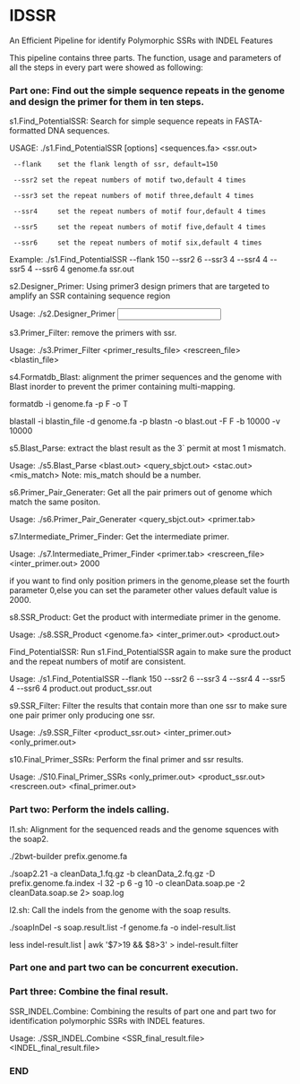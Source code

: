 # IDSSR
An Efficient Pipeline for identify Polymorphic SSRs with INDEL Features

This pipeline contains three parts. The function, usage and parameters of all the steps in every part were showed as following: 


### Part one: Find out the simple sequence repeats in the genome and design the primer for them in ten steps. ###




s1.Find_PotentialSSR: Search for simple sequence repeats in FASTA-formatted DNA sequences.

USAGE: ./s1.Find_PotentialSSR [options] <sequences.fa> <ssr.out>

     --flank    set the flank length of ssr, default=150
     
     --ssr2	set the repeat numbers of motif two,default 4 times
     
     --ssr3	set the repeat numbers of motif three,default 4 times
     
     --ssr4     set the repeat numbers of motif four,default 4 times
     
     --ssr5     set the repeat numbers of motif five,default 4 times
     
     --ssr6     set the repeat numbers of motif six,default 4 times
     
Example:   ./s1.Find_PotentialSSR --flank 150 --ssr2 6 --ssr3 4 --ssr4 4 --ssr5 4 --ssr6 4  genome.fa ssr.out



s2.Designer_Primer: Using primer3 design primers that are targeted to amplify an SSR containing sequence region

Usage:  ./s2.Designer_Primer <input ssr.out> <out put raw_primer_file> <out put primer_results_file> 



s3.Primer_Filter: remove the primers with ssr.

Usage:  ./s3.Primer_Filter <primer_results_file> <rescreen_file> <blastin_file>



s4.Formatdb_Blast: alignment the primer sequences and the genome with Blast inorder to prevent the primer containing multi-mapping.

formatdb -i genome.fa -p F -o T

blastall -i blastin_file  -d genome.fa -p blastn -o blast.out -F F -b 10000 -v 10000

s5.Blast_Parse: extract the blast result as the 3` permit at most 1 mismatch.

Usage:  ./s5.Blast_Parse <blast.out> <query_sbjct.out> <stac.out> <mis_match>  Note: mis_match should be a number. 



s6.Primer_Pair_Generater: Get all the pair primers out of genome which match the same positon.

Usage:  ./s6.Primer_Pair_Generater <query_sbjct.out> <primer.tab>



s7.Intermediate_Primer_Finder: Get the intermediate primer.

Usage: ./s7.Intermediate_Primer_Finder <primer.tab> <rescreen_file> <inter_primer.out> 2000

if you want to find only position primers in the genome,please set the fourth parameter 0,else you can set the parameter other values default value is 2000.


s8.SSR_Product: Get the product with intermediate primer in the genome.

Usage: ./s8.SSR_Product <genome.fa> <inter_primer.out> <product.out>


Find_PotentialSSR: Run s1.Find_PotentialSSR again to make sure the product and the repeat numbers of motif are consistent.

Usage: ./s1.Find_PotentialSSR --flank 150 --ssr2 6 --ssr3 4 --ssr4 4 --ssr5 4 --ssr6 4 product.out  product_ssr.out


s9.SSR_Filter: Filter the results that contain more than one ssr to make sure one pair primer only producing one ssr.

Usage: ./s9.SSR_Filter  <product_ssr.out> <inter_primer.out> <only_primer.out>


s10.Final_Primer_SSRs: Perform the final primer and ssr results.

Usage: ./S10.Final_Primer_SSRs <only_primer.out> <product_ssr.out>  <rescreen.out> <final_primer.out>




### Part two: Perform the indels calling. ###

I1.sh: Alignment for the sequenced reads and the genome squences with the soap2.

./2bwt-builder prefix.genome.fa

./soap2.21 -a cleanData_1.fq.gz -b cleanData_2.fq.gz  -D prefix.genome.fa.index -l 32 -p 6 -g 10 -o cleanData.soap.pe -2 cleanData.soap.se 2> soap.log



I2.sh: Call the indels from the genome with the soap results.

./soapInDel -s soap.result.list  -f genome.fa -o indel-result.list

less indel-result.list  | awk '$7>19  &&  $8>3' > indel-result.filter




### Part one and part two can be concurrent execution. ###




### Part three: Combine the final result. ###




SSR_INDEL.Combine: Combining the results of part one and part two for identification polymorphic SSRs with INDEL features. 

Usage: ./SSR_INDEL.Combine <SSR_final_result.file>  <INDEL_final_result.file>    

### END ###

